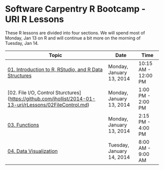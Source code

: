 Software Carpentry R Bootcamp - URI R Lessons
========================================================

These R lessons are divided into four sections. We will spend most of Monday, Jan 13 on R and will continue a bit more on the morning of Tuesday, Jan 14.

| Topic | Date | Time |
| ----- | ---- | ---- |
| [01. Introduction to R, RStudio, and R Data Structures](https://github.com/jhollist/2014-01-13-uri/rLessons/01IntroR.md)| Monday, January 13, 2014 | 10:15 AM - 12:00 PM |
| [02. File I/O,  Control Sturctures] (https://github.com/jhollist/2014-01-13-uri/rLessons/02FileControl.md) | Monday, January 13, 2014 | 1:00 PM - 2:00 PM |
| [03. Functions](https://github.com/jhollist/2014-01-13-uri/rLessons/03Functions.md)| Monday, January 13, 2014 | 2:15 PM - 4:00 PM |
| [04. Data Visualization](https://github.com/jhollist/2014-01-13-uri/rLessons/04DataViz.md)| Tuesday, January 14, 2014 | 8:00 AM - 9:00 AM |






